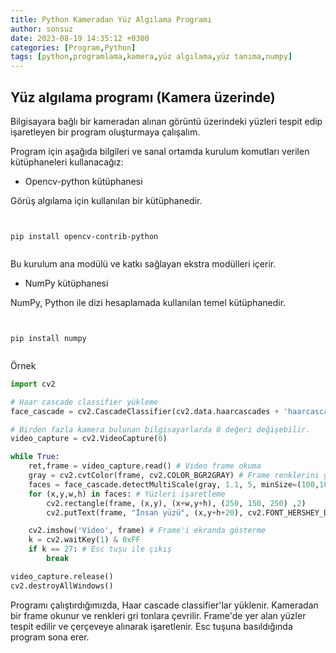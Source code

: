```yaml
---
title: Python Kameradan Yüz Algılama Programı
author: sonsuz
date: 2023-08-19 14:35:12 +0300
categories: [Program,Python]
tags: [python,programlama,kamera,yüz algılama,yüz tanıma,numpy]
---
```


## Yüz algılama programı (Kamera üzerinde)

Bilgisayara bağlı bir kameradan alınan görüntü üzerindeki yüzleri tespit edip işaretleyen bir program oluşturmaya çalışalım.

Program için aşağıda bilgileri ve sanal ortamda kurulum komutları verilen kütüphaneleri kullanacağız:

- Opencv-python kütüphanesi

Görüş algılama için kullanılan bir kütüphanedir.

```


pip install opencv-contrib-python


```

Bu kurulum ana modülü ve katkı sağlayan ekstra modülleri içerir.

- NumPy kütüphanesi

NumPy, Python ile dizi hesaplamada kullanılan temel kütüphanedir.

```


pip install numpy


```

Örnek

```py
import cv2

# Haar cascade classifier yükleme
face_cascade = cv2.CascadeClassifier(cv2.data.haarcascades + 'haarcascade_frontalface_default.xml')

# Birden fazla kamera bulunan bilgisayarlarda 0 değeri değişebilir.
video_capture = cv2.VideoCapture(0)

while True:
	ret,frame = video_capture.read() # Video frame okuma
	gray = cv2.cvtColor(frame, cv2.COLOR_BGR2GRAY) # Frame renklerini gri tonlara ayarlama
	faces = face_cascade.detectMultiScale(gray, 1.1, 5, minSize=(100,100)) # Frame'deki yüzlerin yerlerini tespit etme
	for (x,y,w,h) in faces: # Yüzleri işaretleme
		cv2.rectangle(frame, (x,y), (x+w,y+h), (250, 150, 250) ,2)
		cv2.putText(frame, "İnsan yüzü", (x,y+h+20), cv2.FONT_HERSHEY_DUPLEX, .5, (250, 150, 250))

	cv2.imshow('Video', frame) # Frame'i ekranda gösterme
	k = cv2.waitKey(1) & 0xFF
	if k == 27: # Esc tuşu ile çıkış
		break

video_capture.release()
cv2.destroyAllWindows()


```

Programı çalıştırdığımızda, Haar cascade classifier'lar yüklenir. Kameradan bir frame okunur ve renkleri gri tonlara çevrilir. Frame'de yer alan yüzler tespit edilir ve çerçeveye alınarak işaretlenir. Esc tuşuna basıldığında program sona erer.
